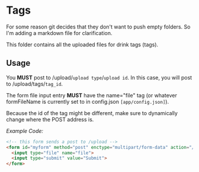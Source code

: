 # Tags

For some reason git decides that they don't want to push empty folders.
So I'm adding a markdown file for clarification.

This folder contains all the uploaded files for drink tags (tags).

## Usage

You **MUST** post to /upload/`upload type`/`upload id`.
In this case, you will post to /upload/tags/`tag_id`.

The form file input entry **MUST** have the name="file" tag 
(or whatever formFileName is currently set to in config.json `[app/config.json]`).

Because the id of the tag might be different, make sure to dynamically change
where the POST address is.

*Example Code:*
```html
<!-- this form sends a post to /upload -->
<form id="myform" method="post" enctype="multipart/form-data" action="/upload/tags/1">
  <input type="file" name="file">
  <input type="submit" value="Submit">
</form>
```